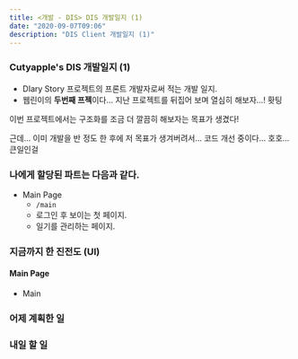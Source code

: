 ```yaml
---
title: <개발 - DIS> DIS 개발일지 (1)
date: "2020-09-07T09:06"
description: "DIS Client 개발일지 (1)"
---
```


### Cutyapple's DIS 개발일지 (1)

- DIary Story 프로젝트의 프론트 개발자로써 적는 개발 일지.
- 웹린이의 **두번째 프젝**이다... 지난 프로젝트를 뒤집어 보며 열심히 해보자...! 홧팅

이번 프로젝트에서는 구조화를 조금 더 깔끔히 해보자는 목표가 생겼다!

근데... 이미 개발을 반 정도 한 후에 저 목표가 생겨버려서... 코드 개선 중이다... 호호... 큰일인걸

### 나에게 할당된 파트는 다음과 같다.

- Main Page
  - `/main`
  - 로그인 후 보이는 첫 페이지.
  - 일기를 관리하는 페이지.

### 지금까지 한 진전도 (UI)

#### Main Page

- Main

### 어제 계획한 일

### 내일 할 일
